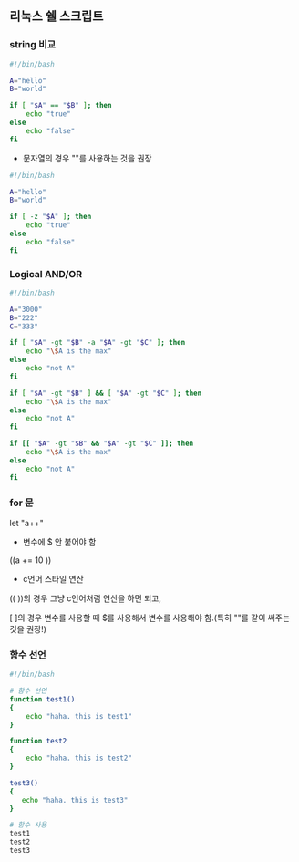 ## 리눅스 쉘 스크립트

### string 비교

```bash
#!/bin/bash

A="hello"
B="world"

if [ "$A" == "$B" ]; then
	echo "true"
else 
	echo "false"
fi
```

- 문자열의 경우 ""를 사용하는 것을 권장

```bash
#!/bin/bash

A="hello"
B="world"

if [ -z "$A" ]; then
	echo "true"
else 
	echo "false"
fi
```

### Logical AND/OR

```bash
#!/bin/bash

A="3000"
B="222"
C="333"

if [ "$A" -gt "$B" -a "$A" -gt "$C" ]; then
	echo "\$A is the max"
else
	echo "not A"
fi

if [ "$A" -gt "$B" ] && [ "$A" -gt "$C" ]; then
	echo "\$A is the max"
else
	echo "not A"
fi

if [[ "$A" -gt "$B" && "$A" -gt "$C" ]]; then
	echo "\$A is the max"
else
	echo "not A"
fi
```

### for 문

let "a++"

- 변수에 $ 안 붙어야 함

((a += 10 ))

- c언어 스타일 연산

(( ))의 경우 그냥 c언어처럼 연산을 하면 되고,

[ ]의 경우 변수를 사용할 때 $를 사용해서 변수를 사용해야 함.(특히 ""를 같이 써주는 것을 권장!)

### 함수 선언

```bash
#!/bin/bash

# 함수 선언
function test1()
{
    echo "haha. this is test1"
}

function test2
{
    echo "haha. this is test2"
}

test3()
{
   echo "haha. this is test3"
}

# 함수 사용
test1
test2
test3
```
